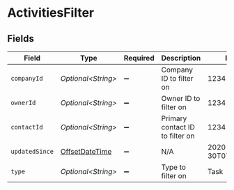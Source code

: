 # ActivitiesFilter


## Fields

| Field                                                                                     | Type                                                                                      | Required                                                                                  | Description                                                                               | Example                                                                                   |
| ----------------------------------------------------------------------------------------- | ----------------------------------------------------------------------------------------- | ----------------------------------------------------------------------------------------- | ----------------------------------------------------------------------------------------- | ----------------------------------------------------------------------------------------- |
| `companyId`                                                                               | *Optional\<String>*                                                                       | :heavy_minus_sign:                                                                        | Company ID to filter on                                                                   | 1234                                                                                      |
| `ownerId`                                                                                 | *Optional\<String>*                                                                       | :heavy_minus_sign:                                                                        | Owner ID to filter on                                                                     | 1234                                                                                      |
| `contactId`                                                                               | *Optional\<String>*                                                                       | :heavy_minus_sign:                                                                        | Primary contact ID to filter on                                                           | 1234                                                                                      |
| `updatedSince`                                                                            | [OffsetDateTime](https://docs.oracle.com/javase/8/docs/api/java/time/OffsetDateTime.html) | :heavy_minus_sign:                                                                        | N/A                                                                                       | 2020-09-30T07:43:32.000Z                                                                  |
| `type`                                                                                    | *Optional\<String>*                                                                       | :heavy_minus_sign:                                                                        | Type to filter on                                                                         | Task                                                                                      |